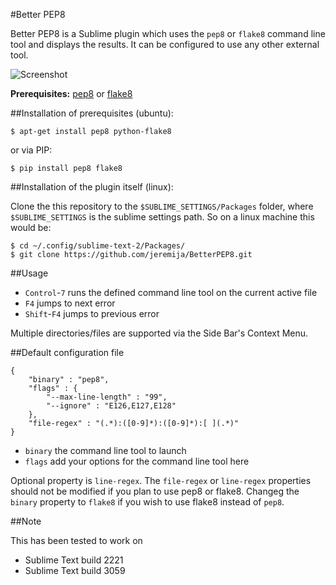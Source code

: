 #Better PEP8

Better PEP8 is a Sublime plugin which uses the `pep8` or `flake8` command line tool and displays the results. It can be configured to use any other external tool.

![Screenshot](https://raw.github.com/jeremija/BetterPEP8/screenshots/screenshot.png)

**Prerequisites:** [pep8](https://pypi.python.org/pypi/pep8) or [flake8](https://pypi.python.org/pypi/flake8)

##Installation of prerequisites (ubuntu):

    $ apt-get install pep8 python-flake8

or via PIP:

    $ pip install pep8 flake8

##Installation of the plugin itself (linux):

Clone the this repository to the `$SUBLIME_SETTINGS/Packages` folder, where `$SUBLIME_SETTINGS` is the sublime settings path. So on a linux machine this would be:

    $ cd ~/.config/sublime-text-2/Packages/
    $ git clone https://github.com/jeremija/BetterPEP8.git

##Usage

- `Control`-`7` runs the defined command line tool on the current active file
- `F4` jumps to next error
- `Shift`-`F4` jumps to previous error

Multiple directories/files are supported via the Side Bar's Context Menu.

##Default configuration file

	{
		"binary" : "pep8",
		"flags" : {
			"--max-line-length" : "99",
			"--ignore" : "E126,E127,E128"
		},
		"file-regex" : "(.*):([0-9]*):([0-9]*):[ ](.*)"
	}

 - `binary` the command line tool to launch
 - `flags` add your options for the command line tool here

Optional property is `line-regex`. The `file-regex` or `line-regex` properties should not be modified if you plan to use pep8 or flake8. Changeg the `binary` property to `flake8` if you wish to use flake8 instead of `pep8`.

##Note

This has been tested to work on
* Sublime Text build 2221
* Sublime Text build 3059
